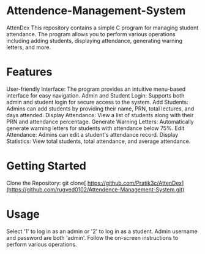 # Attendence-Management-System
AttenDex
This repository contains a simple C program for managing student attendance. The program allows you to perform various operations including adding students, displaying attendance, generating warning letters, and more.

# Features
User-friendly Interface: The program provides an intuitive menu-based interface for easy navigation.
Admin and Student Login: Supports both admin and student login for secure access to the system.
Add Students: Admins can add students by providing their name, PRN, total lectures, and days attended.
Display Attendance: View a list of students along with their PRN and attendance percentage.
Generate Warning Letters: Automatically generate warning letters for students with attendance below 75%.
Edit Attendance: Admins can edit a student's attendance record.
Display Statistics: View total students, total attendance, and average attendance.

# Getting Started
Clone the Repository: git clone[ https://github.com/Pratik3c/AttenDex](https://github.com/rugved0102/Attendence-Management-System.git)

# Usage
Select '1' to log in as an admin or '2' to log in as a student.
Admin username and password are both 'admin'.
Follow the on-screen instructions to perform various operations.
